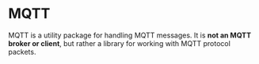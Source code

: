 # MQTT

MQTT is a utility package for handling MQTT messages. It is **not an MQTT broker or client**, but rather a library for working with MQTT protocol packets.